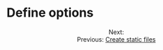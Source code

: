 # Define options


<div align="center">
  <div>
    Next:
  </div>
  <div>
    Previous: <a href="./02-create-static-files.md">Create static files</a>
  </div>
</div>
